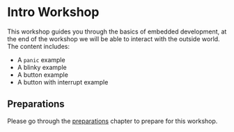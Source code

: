 # Intro Workshop

This workshop guides you through the basics of embedded development, at the end of
the workshop we will be able to interact with the outside world. The content includes:
- A `panic` example
- A blinky example
- A button example
- A button with interrupt example

 ## Preparations

 Please go through the [preparations](./02_0_preparations.md) chapter to prepare for this workshop.

